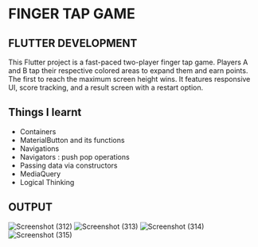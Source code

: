 # FINGER TAP GAME

## FLUTTER DEVELOPMENT

This Flutter project is a fast-paced two-player finger tap game. Players A and B tap their respective colored areas to expand them and earn points. The first to reach the maximum screen height wins. It features responsive UI, score tracking, and a result screen with a restart option.

## Things I learnt
  - Containers
  - MaterialButton and its functions
  - Navigations
  - Navigators : push pop operations
  - Passing data via constructors
  - MediaQuery
  - Logical Thinking

## OUTPUT

![Screenshot (312)](https://github.com/user-attachments/assets/f9e12917-e15a-4808-868d-f91c0e8cf1cf)
![Screenshot (313)](https://github.com/user-attachments/assets/de98be16-020b-4217-8610-4d78d20d13e5)
![Screenshot (314)](https://github.com/user-attachments/assets/acea1390-ef9b-4577-8ae2-c2597a85784d)
![Screenshot (315)](https://github.com/user-attachments/assets/76841e82-863b-4518-be94-ddeac1609628)
